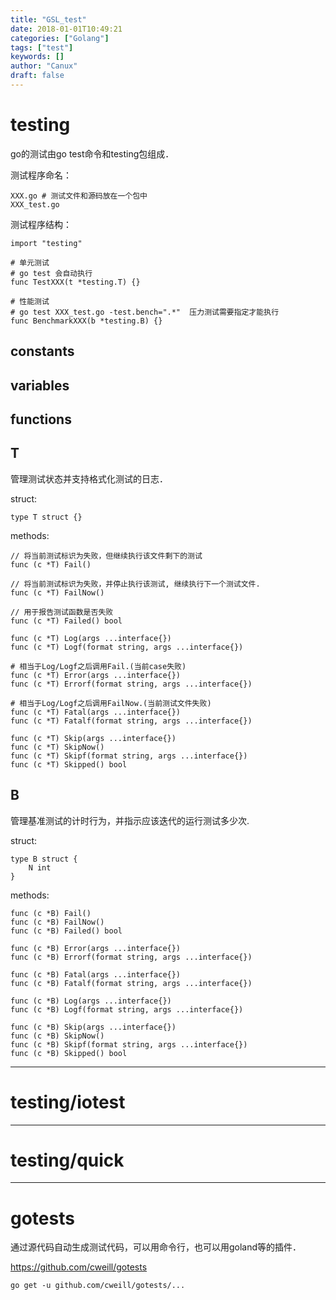 ```yaml
---
title: "GSL_test"
date: 2018-01-01T10:49:21
categories: ["Golang"]
tags: ["test"]
keywords: []
author: "Canux"
draft: false
---
```


# testing

go的测试由go test命令和testing包组成．

测试程序命名：

    XXX.go # 测试文件和源码放在一个包中
    XXX_test.go

测试程序结构：

    import "testing"

    # 单元测试
    # go test 会自动执行
    func TestXXX(t *testing.T) {}

    # 性能测试
    # go test XXX_test.go -test.bench=".*"  压力测试需要指定才能执行
    func BenchmarkXXX(b *testing.B) {}

## constants

## variables

## functions

## T

管理测试状态并支持格式化测试的日志．

struct:

    type T struct {}

methods:

    // 将当前测试标识为失败，但继续执行该文件剩下的测试
    func (c *T) Fail()

    // 将当前测试标识为失败，并停止执行该测试, 继续执行下一个测试文件.
    func (c *T) FailNow()

    // 用于报告测试函数是否失败
    func (c *T) Failed() bool

    func (c *T) Log(args ...interface{})
    func (c *T) Logf(format string, args ...interface{})

    # 相当于Log/Logf之后调用Fail.(当前case失败)
    func (c *T) Error(args ...interface{})
    func (c *T) Errorf(format string, args ...interface{})

    # 相当于Log/Logf之后调用FailNow.(当前测试文件失败)
    func (c *T) Fatal(args ...interface{})
    func (c *T) Fatalf(format string, args ...interface{})

    func (c *T) Skip(args ...interface{})
    func (c *T) SkipNow()
    func (c *T) Skipf(format string, args ...interface{})
    func (c *T) Skipped() bool

## B

管理基准测试的计时行为，并指示应该迭代的运行测试多少次.

struct:

    type B struct {
        N int
    }

methods:

    func (c *B) Fail()
    func (c *B) FailNow()
    func (c *B) Failed() bool

    func (c *B) Error(args ...interface{})
    func (c *B) Errorf(format string, args ...interface{})

    func (c *B) Fatal(args ...interface{})
    func (c *B) Fatalf(format string, args ...interface{})

    func (c *B) Log(args ...interface{})
    func (c *B) Logf(format string, args ...interface{})

    func (c *B) Skip(args ...interface{})
    func (c *B) SkipNow()
    func (c *B) Skipf(format string, args ...interface{})
    func (c *B) Skipped() bool

***
# testing/iotest

***

# testing/quick

***

# gotests

通过源代码自动生成测试代码，可以用命令行，也可以用goland等的插件．

<https://github.com/cweill/gotests>

    go get -u github.com/cweill/gotests/...
